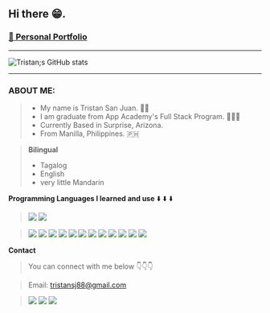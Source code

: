 ## Hi there 😁.

### [💼  Personal Portfolio](https://tristan-88.github.io/)

-----
<!-- ![Tristan's GitHub stats](https://github-readme-stats.vercel.app/api?username=tristan-88&theme=tokyonight&show_icons=true) -->


![Tristan;s GitHub stats](https://github-readme-stats.vercel.app/api/top-langs/?username=tristan-88&layout=compact&theme=react)


-----------

### ABOUT ME:

> - My name is Tristan San Juan. 🏳️‍🌈
> - I am graduate from App Academy's Full Stack Program. 👨🏻‍💻
> - Currently Based in Surprise, Arizona.
> - From Manilla, Philippines. 🇵🇭

> **Bilingual**
> - Tagalog
> - English
> - very little Mandarin


**Programming Languages I learned and use** ⬇️ ⬇️ ⬇️
>  <img src="https://img.shields.io/badge/JavaScript-F7DF1E?style=for-the-badge&logo=javascript&logoColor=black" />
>  <img src="https://img.shields.io/badge/Python-3776AB?style=for-the-badge&logo=python&logoColor=yellow">

> <img src="https://img.shields.io/badge/Node.js-43853D?style=for-the-badge&logo=node.js&logoColor=white"/>
> <img src="https://img.shields.io/badge/PostgreSQL-316192?style=for-the-badge&logo=postgresql&logoColor=white" />
> <img src="https://img.shields.io/badge/Express.js-000000?style=for-the-badge&logo=express&logoColor=white" />
> <img src="	https://img.shields.io/badge/React-20232A?style=for-the-badge&logo=react&logoColor=61DAFB" />
> <img src="https://img.shields.io/badge/Redux-593D88?style=for-the-badge&logo=redux&logoColor=white">
> <img src="https://img.shields.io/badge/CSS-239120?&style=for-the-badge&logo=css3&logoColor=white">
> <img src="https://img.shields.io/badge/Bootstrap-563D7C?style=for-the-badge&logo=bootstrap&logoColor=white">
> <img src="https://img.shields.io/badge/jQuery-0769AD?style=for-the-badge&logo=jquery&logoColor=white">
> <img src="https://img.shields.io/badge/React-20232A?style=for-the-badge&logo=react&logoColor=61DAFB">
> <img src="https://img.shields.io/badge/Flask-000000?style=for-the-badge&logo=flask&logoColor=white">
> <img src="https://img.shields.io/badge/HTML5-E34F26?style=for-the-badge&logo=html5&logoColor=white">
>  <img src="https://img.shields.io/badge/SQL-Alchemy-orange?style=for-the-badge&logoColor=white">
**Contact**
> You can connect with me below 👇👇👇

>Email: tristansj88@gmail.com



> [<img src="https://img.shields.io/badge/GitHub-181717?style=for-the-badge&logo=github&logoColor=black">](https://github.com/tristan-88)
> [<img src="https://img.shields.io/badge/LinkedIn-0A66C2?style=for-the-badge&logo=linkedin&logoColor=lightblue">](https://www.linkedin.com/in/tristan-san-juan-75337920b/)
> [<img src="https://img.shields.io/badge/AngelList-000000?style=for-the-badge&logo=angellist&logoColor=darkgray">](https://angel.co/u/tristan-san-juan)
> 
> 
> <!--
**tristan-88/tristan-88** is a ✨ _special_ ✨ repository because its `README.md` (this file) appears on your GitHub profile.

Here are some ideas to get you started:
https://simpleicons.org/- 


🔭 I’m currently working on ...
- 🌱 I’m currently learning ...
- 👯 I’m looking to collaborate on ...
- 🤔 I’m looking for help with ...
- 💬 Ask me about ...
- 📫 How to reach me: ...
- 😄 Pronouns: ...
- ⚡ Fun fact: ...
-->
